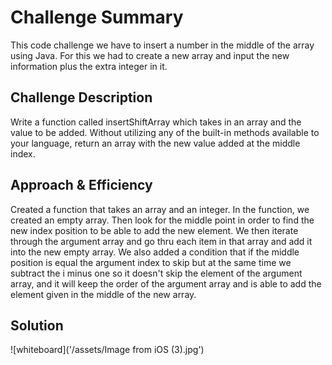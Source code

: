 # Challenge Summary
This code challenge we have to insert a number in the middle of the array using Java. For this we had to create a new array and input the new information plus the extra integer in it.

## Challenge Description
Write a function called insertShiftArray which takes in an array and the value to be added. Without utilizing any of the built-in methods available to your language, return an array with the new value added at the middle index.

## Approach & Efficiency
Created a function that takes an array and an integer. In the function, we created an empty array. Then look for the middle point in order to find the new index position to be able to add the new element. We then iterate through the argument array and go thru each item in that array and add it into the new empty array. We also added a condition that if the middle position is equal the argument index to skip but at the same time we subtract the i minus one so it doesn't skip the element of the argument array, and it will keep the order of the argument array and is able to add the element given in the middle of the new array.

## Solution
![whiteboard]('/assets/Image from iOS (3).jpg')